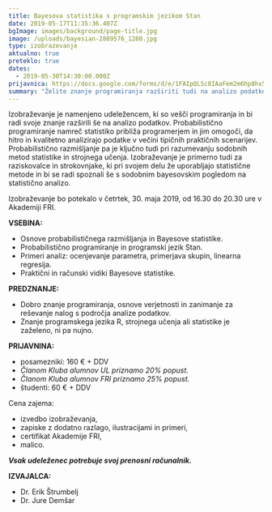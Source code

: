 ```yaml
---
title: Bayesova statistika s programskim jezikom Stan
date: 2019-05-17T11:35:36.407Z
bgImage: images/background/page-title.jpg
image: /uploads/bayesian-2889576_1280.jpg
type: izobrazevanje
aktualno: true
preteklo: true
dates:
  - 2019-05-30T14:30:00.000Z
prijavnica: https://docs.google.com/forms/d/e/1FAIpQLSc8IAaFem2m6hp8hx5143Rna-FDDGu14m1Z_OzzjipR0JXDRA/viewform?usp=sf_link
summary: "Želite znanje programiranja razširiti tudi na analizo podatkov? Potem vas vabimo na izobraževanje, kjer se bomo skupaj poglobili v osnove probabilističnega razmišljanja in Bayesove statistike.\r Z nami bosta dr. Erik Štrumbelj in dr. Jure Demšar."
---
```

Izobraževanje je namenjeno udeležencem, ki so vešči programiranja in bi radi svoje znanje razširili še na analizo podatkov. Probabilistično programiranje namreč statistiko približa programerjem in jim omogoči, da hitro in kvalitetno analizirajo podatke v večini tipičnih praktičnih scenarijev. Probabilistično razmišljanje pa je ključno tudi pri razumevanju sodobnih metod statistike in strojnega učenja. Izobraževanje je primerno tudi za raziskovalce in strokovnjake, ki pri svojem delu že uporabljajo statistične metode in bi se radi spoznali še s sodobnim bayesovskim pogledom na statistično analizo.

Izobraževanje bo potekalo v četrtek, 30. maja 2019, od 16.30 do 20.30 ure v Akademiji FRI.

**VSEBINA:**

* Osnove probabilističnega razmišljanja in Bayesove statistike.
* Probabilistično programiranje in programski jezik Stan.
* Primeri analiz: ocenjevanje parametra, primerjava skupin, linearna regresija.
* Praktični in računski vidiki Bayesove statistike.

**PREDZNANJE:**

* Dobro znanje programiranja, osnove verjetnosti in zanimanje za reševanje nalog s področja analize
  podatkov.
* Znanje programskega jezika R, strojnega učenja ali statistike je zaželeno, ni pa nujno.

**PRIJAVNINA:**

* posamezniki: 160 € + DDV 
* _Članom Kluba alumnov UL priznamo 20% popust._
* _Članom Kluba alumnov FRI priznamo 25% popust._
* študenti: 60 € + DDV

Cena zajema:

* izvedbo izobraževanja,
* zapiske z dodatno razlago, ilustracijami in primeri,
* certifikat Akademije FRI,
* malico.

_**Vsak udeleženec potrebuje svoj prenosni računalnik.**_

**IZVAJALCA:**

* Dr. Erik Štrumbelj
* Dr. Jure Demšar
